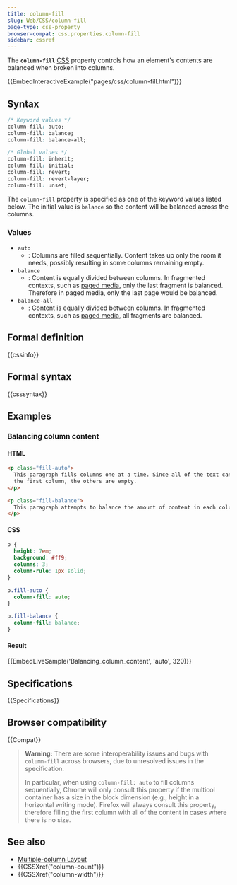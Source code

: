 ```yaml
---
title: column-fill
slug: Web/CSS/column-fill
page-type: css-property
browser-compat: css.properties.column-fill
sidebar: cssref
---
```



The **`column-fill`** [CSS](/en-US/docs/Web/CSS) property controls how an element's contents are balanced when broken into columns.

{{EmbedInteractiveExample("pages/css/column-fill.html")}}

## Syntax

```css
/* Keyword values */
column-fill: auto;
column-fill: balance;
column-fill: balance-all;

/* Global values */
column-fill: inherit;
column-fill: initial;
column-fill: revert;
column-fill: revert-layer;
column-fill: unset;
```

The `column-fill` property is specified as one of the keyword values listed below. The initial value is `balance` so the content will be balanced across the columns.

### Values

- `auto`
  - : Columns are filled sequentially. Content takes up only the room it needs, possibly resulting in some columns remaining empty.
- `balance`
  - : Content is equally divided between columns. In fragmented contexts, such as [paged media](/en-US/docs/Web/CSS/CSS_paged_media), only the last fragment is balanced. Therefore in paged media, only the last page would be balanced.
- `balance-all`
  - : Content is equally divided between columns. In fragmented contexts, such as [paged media](/en-US/docs/Web/CSS/CSS_paged_media), all fragments are balanced.

## Formal definition

{{cssinfo}}

## Formal syntax

{{csssyntax}}

## Examples

### Balancing column content

#### HTML

```html
<p class="fill-auto">
  This paragraph fills columns one at a time. Since all of the text can fit in
  the first column, the others are empty.
</p>

<p class="fill-balance">
  This paragraph attempts to balance the amount of content in each column.
</p>
```

#### CSS

```css
p {
  height: 7em;
  background: #ff9;
  columns: 3;
  column-rule: 1px solid;
}

p.fill-auto {
  column-fill: auto;
}

p.fill-balance {
  column-fill: balance;
}
```

#### Result

{{EmbedLiveSample('Balancing_column_content', 'auto', 320)}}

## Specifications

{{Specifications}}

## Browser compatibility

{{Compat}}

> **Warning:** There are some interoperability issues and bugs with `column-fill` across browsers, due to unresolved issues in the specification.
>
> In particular, when using `column-fill: auto` to fill columns sequentially, Chrome will only consult this property if the multicol container has a size in the block dimension (e.g., height in a horizontal writing mode). Firefox will always consult this property, therefore filling the first column with all of the content in cases where there is no size.

## See also

- [Multiple-column Layout](/en-US/docs/Learn/CSS/CSS_layout/Multiple-column_Layout)
- {{CSSXref("column-count")}}
- {{CSSXref("column-width")}}
